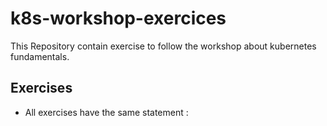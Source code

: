 # k8s-workshop-exercices

  This Repository contain exercise to follow the workshop about kubernetes fundamentals.
  
## Exercises

 - All exercises have the same statement :
